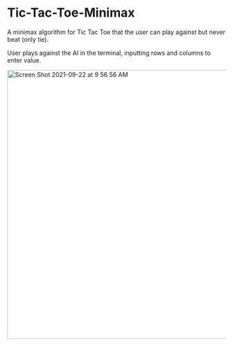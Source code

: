 # Tic-Tac-Toe-Minimax
A minimax algorithm for Tic Tac Toe that the user can play against but never beat (only tie). 

User plays against the AI in the terminal, inputting rows and columns to enter value.


<img width="619" alt="Screen Shot 2021-09-22 at 9 56 56 AM" src="https://user-images.githubusercontent.com/91094385/134368171-e6f47a5f-20a5-4ed7-9d4a-3a00c597b10a.png">
